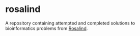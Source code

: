 # rosalind
A repository containing attempted and completed solutions to bioinformatics problems from [Rosalind](http://rosalind.info).
